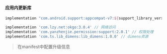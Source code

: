 #### 应用内更新库

```groovy
implementation "com.android.support:appcompat-v7:${support_library_version}"

implementation 'com.lzy.net:okgo:3.0.4' // 网络访问
implementation 'com.yanzhenjie.permission:support:2.0.1' // 权限处理
implementation 'com.ts.lib_dimens:lib_dimens:1.0.0' // dimens资源
```

> 在manifest中配置升级信息 <meta-data android:name="upgrade_message" android:value="升级信息" />
